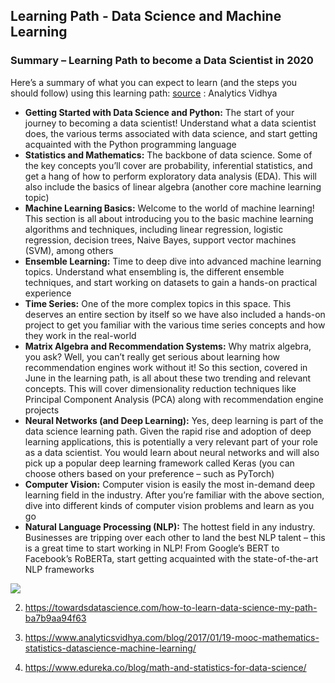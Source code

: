 ## Learning Path - Data Science and Machine Learning

### Summary – Learning Path to become a Data Scientist in 2020

Here’s a summary of what you can expect to learn (and the steps you should follow) using this learning path: [source](https://www.analyticsvidhya.com/blog/2020/01/learning-path-data-scientist-machine-learning-2020/) : Analytics Vidhya

- **Getting Started with Data Science and Python:** The start of your journey to becoming a data scientist! Understand what a data scientist does, the various terms associated with data science, and start getting acquainted with the Python programming language
- **Statistics and Mathematics:** The backbone of data science. Some of the key concepts you’ll cover are probability, inferential statistics, and get a hang of how to perform exploratory data analysis (EDA). This will also include the basics of linear algebra (another core machine learning topic)
- **Machine Learning Basics:** Welcome to the world of machine learning! This section is all about introducing you to the basic machine learning algorithms and techniques, including linear regression, logistic regression, decision trees, Naive Bayes, support vector machines (SVM), among others
- **Ensemble Learning:** Time to deep dive into advanced machine learning topics. Understand what ensembling is, the different ensemble techniques, and start working on datasets to gain a hands-on practical experience
- **Time Series:** One of the more complex topics in this space. This deserves an entire section by itself so we have also included a hands-on project to get you familiar with the various time series concepts and how they work in the real-world
- **Matrix Algebra and Recommendation Systems:** Why matrix algebra, you ask? Well, you can’t really get serious about learning how recommendation engines work without it! So this section, covered in June in the learning path, is all about these two trending and relevant concepts. This will cover dimensionality reduction techniques like Principal Component Analysis (PCA) along with recommendation engine projects
- **Neural Networks (and Deep Learning):** Yes, deep learning is part of the data science learning path. Given the rapid rise and adoption of deep learning applications, this is potentially a very relevant part of your role as a data scientist. You would learn about neural networks and will also pick up a popular deep learning framework called Keras (you can choose others based on your preference – such as PyTorch)
- **Computer Vision:** Computer vision is easily the most in-demand deep learning field in the industry. After you’re familiar with the above section, dive into different kinds of computer vision problems and learn as you go
- **Natural Language Processing (NLP):** The hottest field in any industry. Businesses are tripping over each other to land the best NLP talent – this is a great time to start working in NLP! From Google’s BERT to Facebook’s RoBERTa, start getting acquainted with the state-of-the-art NLP frameworks

<img src="C:\Users\Sapsa\Desktop\Data Science\Data-Science--Machine-Learning\ml-learning-path-ds-scaled.jpg" style="zoom:100%;" />





2.  https://towardsdatascience.com/how-to-learn-data-science-my-path-ba7b9aa94f63

3. https://www.analyticsvidhya.com/blog/2017/01/19-mooc-mathematics-statistics-datascience-machine-learning/
4. https://www.edureka.co/blog/math-and-statistics-for-data-science/